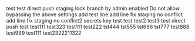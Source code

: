 test
test
direct push staging lock branch  by admin
enabled Do not allow bypassing the above settings
add test line
add line fix staging no conflict
add line fix staging no conflict2
secrets key test
test
test2
test3
test direct push
test
test111
test323
test111
test222
tst444
tst555
tst666
tst777
test888
test999
test111
test2322211322
